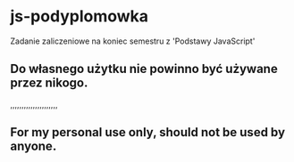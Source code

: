 # js-podyplomowka

Zadanie zaliczeniowe na koniec semestru z 'Podstawy JavaScript'

## Do własnego użytku nie powinno być używane przez nikogo.</br>
,,,,,,,,,,,,,,,,,,,,,</br>
## For my personal use only, should not be used by anyone.
